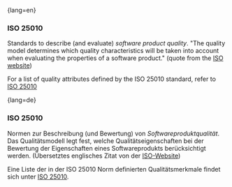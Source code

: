 {lang=en}
### ISO 25010

Standards to describe (and evaluate) _software product quality_.
"The quality model determines which quality characteristics will be taken into account when evaluating the properties of a software product." (quote from the [ISO website](http://iso25000.com/index.php/en/iso-25000-standards/iso-25010))

For a list of quality attributes defined by the ISO 25010 standard, refer to [ISO 25010](#term-iso-25010)

{lang=de}
### ISO 25010

Normen zur Beschreibung (und Bewertung) von *Softwareproduktqualität*.
Das Qualitätsmodell legt fest, welche Qualitätseigenschaften bei der
Bewertung der Eigenschaften eines Softwareprodukts berücksichtigt
werden. (Übersetztes englisches Zitat von der
[ISO-Website](http://iso25000.com/index.php/en/iso-25000-standards/iso-25010))

Eine Liste der in der ISO 25010 Norm definierten Qualitätsmerkmale
findet sich unter [ISO 25010](#term-iso-25010).

